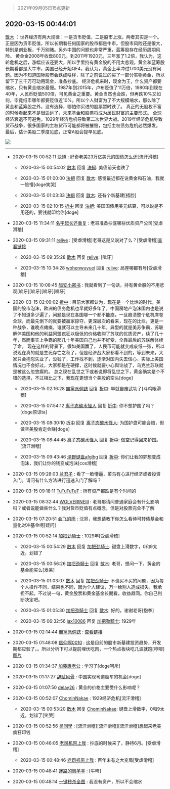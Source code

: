 > 2021年09月05日15点更新
<link rel="stylesheet" href="https://cdn.jsdelivr.net/gh/taotie6/sampleJSON@main/css/photo_show.css">


 ## 2020-03-15 00:44:01 

 [㪚木](https://www.coolapk.com/feed/17281287?shareKey=MDk2ZjdlNTMyYTJkNjEzMTc1MzI~) ：世界经济有两大规律：一是货币贬值，二是股市上涨。两者其实是一个。正是因为货币贬值，所以长期看任何国家的股市都是牛市。但股市风险还是很大，特别是创业板，千万别赌。另外中国的问题也非常严重，蓝筹股存在经历周期风险。
黄金金2008年收盘800元，到2011年1920元<!--break-->，三年涨了1.2倍，我认为，这轮危机之后，涨幅应该还要大，所以手里持有黄金股的不用太悲观，黄金和蓝筹股长期看都是大牛市，美国已经开始QE4，我认为，黄金上半冲过1700美元没有问题。因为不知道国际股市会跌成啥样，除了之前说过的买了一部分实物黄金，所以留下了三千万可动用现金，准备抄底。
经济危机来时，现金为王，什么资产都要缩水，只有黄金缩水最慢。1987年到2015年，卢布贬值了11万倍，1980年到现在40年，人民币贬值500倍，可见黄金之重要。黄金当然也会跌，但再跌10%又如何，毕竟纸币哪年都要贬值近10%。所以个人财富为了不大规模缩水，那么除了黄金和蓝筹股之外，没有选择，哪怕你买进的股票暂时跌了。
真正的无股权不富的时候看起来不是很遥远了，未来基金和股票将成为居民财富的主要形式。
全球经济衰退不可避免，1029年经济危机导致第二次世界大战。2019年经济危机导致货币战争，很多国家的主权货币可能都将被摧毁，包括主权债务危机必然爆发。
最后，估计美股二季度见底，正常A股会提早见底。 

<div class="album">
<img class="img-item" src="http://image.coolapk.com/feed/2019/0329/08/1081091_1553819682_6682@500x254.gif" />
</div>

 ------- 

- 2020-03-15 00:52:11 [決絕](uid=2288436) : 好奇老美23万亿美元的国债怎么还[流汗滑稽] 

    - 2020-03-15 00:54:02 [㪚木](uid=1081091) 回复 [決絕](uid=2288436): 美债前天也跌了 

    - 2020-03-15 01:00:00 [決絕](uid=2288436) 回复 [㪚木](uid=1081091): 感觉最近都在说黄金和石油，我就一脸懵[doge笑哭] 

    - 2020-03-15 01:03:33 [決絕](uid=2288436) 回复 [㪚木](uid=1081091): 还有个新基建[捂脸] 

    - 2020-03-15 02:10:15 [折中](uid=632562) 回复 [決絕](uid=2288436): 美国国债用美元结算，可以说是不用还的，要钱就印给你[doge] 

- 2020-03-15 11:34:11 [名字起长还重复](uid=485854) : 老哥准备抄底哪些优质资产公司[受虐滑稽] 

- 2020-03-15 09:31:11 [relive](uid=1401589) : [受虐滑稽]老哥这是又说对了么？[受虐滑稽]<a class="feed-link-url" href="https://b23.tv/9J20LJ" title="https://b23.tv/9J20LJ" target="_blank" rel="nofollow">查看链接</a> 

    - 2020-03-15 09:35:28 [㪚木](uid=1081091) 回复 [relive](uid=1401589): [呲牙] 

    - 2020-03-15 10:34:28 [wohenwuyuei](uid=1096665) 回复 [relive](uid=1401589): 局座哪都有号[受虐滑稽] 

- 2020-03-15 10:08:45 [醋安小密书](uid=1946508) : 我就看到了一句话，持有黄金股的不用悲观[呲牙][呲牙][呲牙][呲牙] 

- 2020-03-15 02:09:02 [折中](uid=632562) : 目前大家都认为，现在是一个比烂的时代，美国的股市泡沫，欧洲的债务危机也早就好多年了，中国房地产泡沫国内也是说了不知道多少遍了，问题是现在各国哪一个都不能崩，一旦崩溃整个危机席卷全球，而最先倒下的就要被赢家掠夺，更深层次的看来，现在的比烂，更是一种战争，谁晚点瘫痪<!--break-->，谁就可以主导未来几十年，典型的就是美苏争霸，苏联解体美国和他的利益同盟疯狂以极低的价格收购了苏联的优质资产，续了几十年，然而事实上争霸的那几十年美国自己也并不好受，全靠最后的苏联解体续了命。
现在这样的背景下，假如美国赢了，人民币可能就变成废纸一张，所以说现在真的就是生死存亡之秋了，但是经济战大家都看不到的，等到未来，大家只会抱怨失业了，没钱了，工作找不到，逐渐对国内失去信心，实际上美国情况也不会好过，大家都是在硬撑，这时候就要小心舆论战了，乌克兰苏联就是被这么忽悠瘸的。
总之现在乱世之下或者说即将乱世之下，黄金确实是个不错的选择，不过相比之下，我现在更想当个美股的空头[doge] 

    - 2020-03-15 02:16:28 [無黨派侗誌](uid=963651) 回复 [折中](uid=632562): 早就自废武功了[斗鸡眼滑稽] 

    - 2020-03-15 07:54:12 [离子态碳水怪人](uid=1112739) 回复 [折中](uid=632562): 你不想护国了吗？[doge原谅ta] 

    - 2020-03-15 08:30:10 [折中](uid=632562) 回复 [离子态碳水怪人](uid=1112739): 为国护盘可能会赔，但做空美股肯定会赚[doge] 

    - 2020-03-15 08:44:45 [离子态碳水怪人](uid=1112739) 回复 [折中](uid=632562): 做空记得回来护国。[流汗滑稽] 

    - 2020-03-15 09:43:46 [泽野键盘afglhg](uid=1347187) 回复 [折中](uid=632562): 你们让我的梦想变成泡沫，我们让你的钱变成泡沫[cos滑稽] 

- 2020-03-15 09:28:03 [兰君子](uid=674514) : 看了一脸懵逼，菜鸟有心进行经济或者投资入门。请问有什么方法进行迅速入门了解吗？ 

- 2020-03-15 09:18:11 [TuTuTuTuT](uid=1433312) : 所有资产都跌是有个时间的 

- 2020-03-15 08:32:44 [WOLVERINEIII](uid=708690) : 老哥那请问普通家庭会有什么影响吗？或者说能做些什么？我对货币贬值有点概念，但是对股票完全不了解 

- 2020-03-15 07:20:51 [会飞的雨](uid=506984) : 沈哥，我想请教下你怎么看待可转债基金和量化对冲基金呢[疑问] 

- 2020-03-15 00:52:14 [加把劲騎士](uid=647149) : 1029年[受虐滑稽] 

    - 2020-03-15 00:54:29 [㪚木](uid=1081091) 回复 [加把劲騎士](uid=647149): 键盘上滑数字，0和9太近，划错了 

    - 2020-03-15 00:56:26 [加把劲騎士](uid=647149) 回复 [㪚木](uid=1081091): 老哥，想问一下。黄金的基金能买么[发呆] 

    - 2020-03-15 01:03:07 [㪚木](uid=1081091) 回复 [加把劲騎士](uid=647149): 不谈买不买的问题，因为每个人操作不同，结果也不同，因为个人建议，万一给别人造成损失，我承担不起。不过说一句，黄金股票和黄金基金长期看，收益趋同。你自己判断决定吧。 

    - 2020-03-15 01:05:30 [加把劲騎士](uid=647149) 回复 [㪚木](uid=1081091): 好的。谢谢老哥[抱拳] 

    - 2020-03-15 06:32:56 [jax10086](uid=797822) 回复 [加把劲騎士](uid=647149): 1929年 

- 2020-03-15 02:14:44 [無黨派侗誌](uid=963651) : <a class="feed-link-url" href="http://www.mzfxw.com/e/action/ShowInfo.php?classid=12&amp;id=14619" title="http://www.mzfxw.com/e/action/ShowInfo.php?classid=12&amp;id=14619" target="_blank" rel="nofollow">查看链接</a> 

- 2020-03-15 01:48:08 [信仰啊0010](uid=735476) : 这是目前的股市新基建投资趋势，开发期都应验了。。所以分析下可以提前埋伏吃肉，一个热点板块吃几波就跑[哼唧] [图片](http://image.coolapk.com/feed/2020/0315/01/735476_4cf5356f_8087_262@864x538.jpeg)

- 2020-03-15 01:34:37 [加藤惠老公](uid=1266680) : 学习了[doge呵斥] 

- 2020-03-15 01:17:27 [辞赋风骨](uid=875865) : 中国实现弯道超车的机会[doge] 

- 2020-03-15 01:07:50 [delay26](uid=2369222) : 黄金的价格主要受什么影响呢？ 

- 2020-03-15 00:52:07 [ChominNakae](uid=1119358) : 1929经济危机[流汗滑稽] 

    - 2020-03-15 00:53:20 [㪚木](uid=1081091) 回复 [ChominNakae](uid=1119358): 键盘上滑数字，0和9太近，划错了[笑哭] 

- 2020-03-15 00:52:56 [吴同學](uid=1320218) : [流汗滑稽][流汗滑稽][流汗滑稽]想起来老美疯狂印钱 

- 2020-03-15 00:46:05 [老司机带上我](uid=1912353) : 抄底的时候来了，静待6月。[受虐滑稽] 

    - 2020-03-15 00:48:46 [老司机带上我](uid=1912353) : 百年未有之大变局[受虐滑稽] 

- 2020-03-15 00:48:41 [迷路的懒羊羊](uid=2943376) : [牛啤] 

- 2020-03-15 00:48:14 [一键秒杀全图](uid=1607033) : 我没有资产，所以不会缩水 

